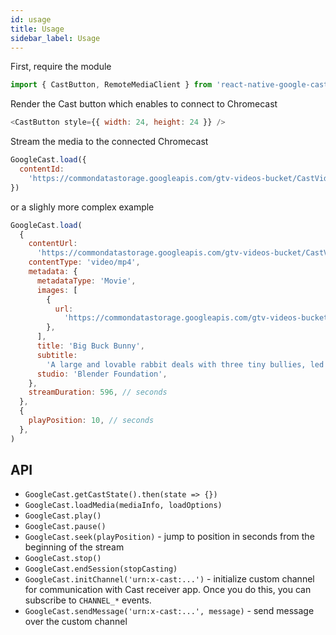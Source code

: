 ```yaml
---
id: usage
title: Usage
sidebar_label: Usage
---
```


First, require the module

```js
import { CastButton, RemoteMediaClient } from 'react-native-google-cast'
```

Render the Cast button which enables to connect to Chromecast

```js
<CastButton style={{ width: 24, height: 24 }} />
```

Stream the media to the connected Chromecast

```js
GoogleCast.load({
  contentId:
    'https://commondatastorage.googleapis.com/gtv-videos-bucket/CastVideos/mp4/BigBuckBunny.mp4',
})
```

or a slighly more complex example

```js
GoogleCast.load(
  {
    contentUrl:
      'https://commondatastorage.googleapis.com/gtv-videos-bucket/CastVideos/mp4/BigBuckBunny.mp4',
    contentType: 'video/mp4',
    metadata: {
      metadataType: 'Movie',
      images: [
        {
          url:
            'https://commondatastorage.googleapis.com/gtv-videos-bucket/CastVideos/images/480x270/BigBuckBunny.jpg',
        },
      ],
      title: 'Big Buck Bunny',
      subtitle:
        'A large and lovable rabbit deals with three tiny bullies, led by a flying squirrel, who are determined to squelch his happiness.',
      studio: 'Blender Foundation',
    },
    streamDuration: 596, // seconds
  },
  {
    playPosition: 10, // seconds
  },
)
```

## API

- `GoogleCast.getCastState().then(state => {})`
- `GoogleCast.loadMedia(mediaInfo, loadOptions)`
- `GoogleCast.play()`
- `GoogleCast.pause()`
- `GoogleCast.seek(playPosition)` - jump to position in seconds from the beginning of the stream
- `GoogleCast.stop()`
- `GoogleCast.endSession(stopCasting)`
- `GoogleCast.initChannel('urn:x-cast:...')` - initialize custom channel for communication with Cast receiver app. Once you do this, you can subscribe to `CHANNEL_*` events.
- `GoogleCast.sendMessage('urn:x-cast:...', message)` - send message over the custom channel

